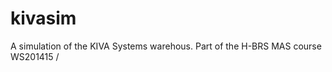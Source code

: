 kivasim
=======

A simulation of the KIVA Systems warehous. Part of the H-BRS MAS course WS201415 /
